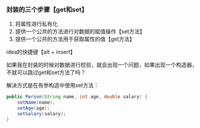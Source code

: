 ### 封装的三个步骤【get和set】

1. 将属性进行私有化
2. 提供一个公共的方法进行对数据的赋值操作【set方法】
3. 提供一个公共的方法用于获取属性的值【get方法】

idea的快捷键【alt + insert】





如果我在封装的时候对数据进行校验，就会出现一个问题，如果出现一个构造器，不就可以跳过get和set方法了吗？

解决方式是在有参构造中使用set方法：

```java
public Person(String name, int age, double salary) {
    setName(name);
    setAge(age);
    setSalary(salary);
}
```

